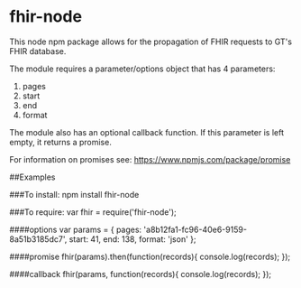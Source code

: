 # fhir-node

This node npm package allows for the propagation of FHIR requests to GT's FHIR database.

The module requires a parameter/options object that has 4 parameters:
  1. pages
  2. start
  3. end
  4. format

The module also has an optional callback function. If this parameter is left empty, it returns a promise.

For information on promises see: https://www.npmjs.com/package/promise

##Examples

###To install:
npm install fhir-node

###To require:
var fhir = require('fhir-node');

####options
	var params = {
		pages: 'a8b12fa1-fc96-40e6-9159-8a51b3185dc7',
		start: 41,
		end: 138,
		format: 'json'
	};
	
####promise
	fhir(params).then(function(records){
		console.log(records);
	});
	
####callback
	fhir(params, function(records){
		console.log(records);
	});
